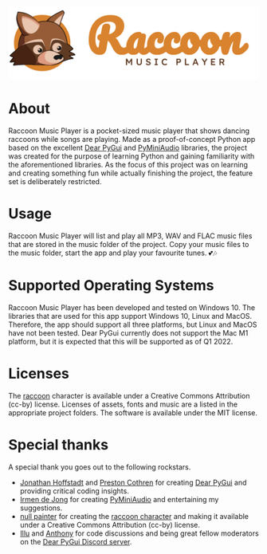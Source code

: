 ![Raccoon Music Player Logo](https://github.com/bandit-masked/media/blob/main/raccoon.png)

# About

Raccoon Music Player is a pocket-sized music player that shows dancing raccoons while songs are playing. Made as a proof-of-concept Python app based on the excellent [Dear PyGui](https://github.com/hoffstadt/DearPyGui/) and [PyMiniAudio](https://github.com/irmen/pyminiaudio) libraries, the project was created for the purpose of learning Python and gaining familiarity with the aforementioned libraries. As the focus of this project was on learning and creating something fun while actually finishing the project, the feature set is deliberately restricted.

# Usage
Raccoon Music Player will list and play all MP3, WAV and FLAC music files that are stored in the music folder of the project. Copy your music files to the music folder, start the app and play your favourite tunes. 💕🎶

# Supported Operating Systems
Raccoon Music Player has been developed and tested on Windows 10. The libraries that are used for this app support Windows 10, Linux and MacOS. Therefore, the app should support all three platforms, but Linux and MacOS have not been tested. Dear PyGui currently does not support the Mac M1 platform, but it is expected that this will be supported as of Q1 2022.

# Licenses
The [raccoon](https://null-painter-error.itch.io/cute-raccoon-2d-game-sprite-and-animations) character is available under a Creative Commons Attribution (cc-by) license. Licenses of assets, fonts and music are a listed in the appropriate project folders. The software is available under the MIT license. 

# Special thanks
A special thank you goes out to the following rockstars.

* [Jonathan Hoffstadt](https://github.com/hoffstadt) and [Preston Cothren](https://github.com/Pcothren) for creating [Dear PyGui](https://github.com/hoffstadt/DearPyGui/) and providing critical coding insights.
* [Irmen de Jong](https://github.com/irmen) for creating [PyMiniAudio](https://github.com/irmen/pyminiaudio) and entertaining my suggestions.
* [null painter](https://null-painter-error.itch.io/) for creating the [raccoon character](https://null-painter-error.itch.io/cute-raccoon-2d-game-sprite-and-animations) and making it available under a Creative Commons Attribution (cc-by) license.
* [Illu](https://github.com/Mstpyt) and [Anthony](https://github.com/Atlamillias) for code discussions and being great fellow moderators on the [Dear PyGui Discord server](https://discord.gg/tyE7Gu4).
